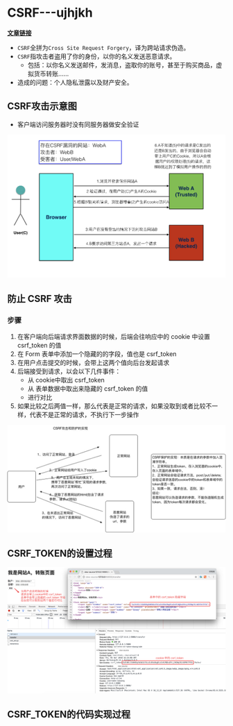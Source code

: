 # CSRF---ujhjkh 
[**文章链接**](https://studygolang.com/articles/9925)

- `CSRF`全拼为`Cross Site Request Forgery`，译为跨站请求伪造。
- `CSRF`指攻击者盗用了你的身份，以你的名义发送恶意请求。
  - 包括：以你名义发送邮件，发消息，盗取你的账号，甚至于购买商品，虚拟货币转账......
- 造成的问题：个人隐私泄露以及财产安全。

## CSRF攻击示意图

- 客户端访问服务器时没有同服务器做安全验证

![CSR](./assets/CSRF攻击过程.png)

## 防止 CSRF 攻击

### 步骤

1. 在客户端向后端请求界面数据的时候，后端会往响应中的 cookie 中设置 csrf_token 的值
2. 在 Form 表单中添加一个隐藏的的字段，值也是 csrf_token
3. 在用户点击提交的时候，会带上这两个值向后台发起请求
4. 后端接受到请求，以会以下几件事件：
   - 从 cookie中取出 csrf_token
   - 从 表单数据中取出来隐藏的 csrf_token 的值
   - 进行对比
5. 如果比较之后两值一样，那么代表是正常的请求，如果没取到或者比较不一样，代表不是正常的请求，不执行下一步操作

![CSR](./assets/CSRF攻击和防护的实现.jpg)

## CSRF_TOKEN的设置过程

![SRF](./assets/CSRF_TOKEN设置值.png)



## CSRF_TOKEN的代码实现过程

